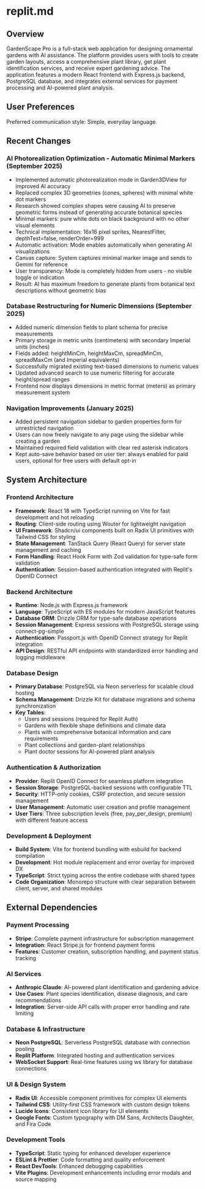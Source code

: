 # replit.md

## Overview

GardenScape Pro is a full-stack web application for designing ornamental gardens with AI assistance. The platform provides users with tools to create garden layouts, access a comprehensive plant library, get plant identification services, and receive expert gardening advice. The application features a modern React frontend with Express.js backend, PostgreSQL database, and integrates external services for payment processing and AI-powered plant analysis.

## User Preferences

Preferred communication style: Simple, everyday language.

## Recent Changes

### AI Photorealization Optimization - Automatic Minimal Markers (September 2025)
- Implemented automatic photorealization mode in Garden3DView for improved AI accuracy
- Replaced complex 3D geometries (cones, spheres) with minimal white dot markers
- Research showed complex shapes were causing AI to preserve geometric forms instead of generating accurate botanical species
- Minimal markers: pure white dots on black background with no other visual elements
- Technical implementation: 16x16 pixel sprites, NearestFilter, depthTest=false, renderOrder=999
- Automatic activation: Mode enables automatically when generating AI visualizations
- Canvas capture: System captures minimal marker image and sends to Gemini for reference
- User transparency: Mode is completely hidden from users - no visible toggle or indication
- Result: AI has maximum freedom to generate plants from botanical text descriptions without geometric bias

### Database Restructuring for Numeric Dimensions (September 2025)
- Added numeric dimension fields to plant schema for precise measurements
- Primary storage in metric units (centimeters) with secondary Imperial units (inches)
- Fields added: heightMinCm, heightMaxCm, spreadMinCm, spreadMaxCm (and Imperial equivalents)
- Successfully migrated existing text-based dimensions to numeric values
- Updated advanced search to use numeric filtering for accurate height/spread ranges
- Frontend now displays dimensions in metric format (meters) as primary measurement system

### Navigation Improvements (January 2025)
- Added persistent navigation sidebar to garden properties form for unrestricted navigation
- Users can now freely navigate to any page using the sidebar while creating a garden
- Maintained required field validation with clear red asterisk indicators
- Kept auto-save behavior based on user tier: always enabled for paid users, optional for free users with default opt-in

## System Architecture

### Frontend Architecture
- **Framework**: React 18 with TypeScript running on Vite for fast development and hot reloading
- **Routing**: Client-side routing using Wouter for lightweight navigation
- **UI Framework**: Shadcn/ui components built on Radix UI primitives with Tailwind CSS for styling
- **State Management**: TanStack Query (React Query) for server state management and caching
- **Form Handling**: React Hook Form with Zod validation for type-safe form validation
- **Authentication**: Session-based authentication integrated with Replit's OpenID Connect

### Backend Architecture
- **Runtime**: Node.js with Express.js framework
- **Language**: TypeScript with ES modules for modern JavaScript features
- **Database ORM**: Drizzle ORM for type-safe database operations
- **Session Management**: Express sessions with PostgreSQL storage using connect-pg-simple
- **Authentication**: Passport.js with OpenID Connect strategy for Replit integration
- **API Design**: RESTful API endpoints with standardized error handling and logging middleware

### Database Design
- **Primary Database**: PostgreSQL via Neon serverless for scalable cloud hosting
- **Schema Management**: Drizzle Kit for database migrations and schema synchronization
- **Key Tables**: 
  - Users and sessions (required for Replit Auth)
  - Gardens with flexible shape definitions and climate data
  - Plants with comprehensive botanical information and care requirements
  - Plant collections and garden-plant relationships
  - Plant doctor sessions for AI-powered plant analysis

### Authentication & Authorization
- **Provider**: Replit OpenID Connect for seamless platform integration
- **Session Storage**: PostgreSQL-backed sessions with configurable TTL
- **Security**: HTTP-only cookies, CSRF protection, and secure session management
- **User Management**: Automatic user creation and profile management
- **User Tiers**: Three subscription levels (free, pay_per_design, premium) with different feature access

### Development & Deployment
- **Build System**: Vite for frontend bundling with esbuild for backend compilation
- **Development**: Hot module replacement and error overlay for improved DX
- **TypeScript**: Strict typing across the entire codebase with shared types
- **Code Organization**: Monorepo structure with clear separation between client, server, and shared modules

## External Dependencies

### Payment Processing
- **Stripe**: Complete payment infrastructure for subscription management
- **Integration**: React Stripe.js for frontend payment forms
- **Features**: Customer creation, subscription handling, and payment status tracking

### AI Services
- **Anthropic Claude**: AI-powered plant identification and gardening advice
- **Use Cases**: Plant species identification, disease diagnosis, and care recommendations
- **Integration**: Server-side API calls with proper error handling and rate limiting

### Database & Infrastructure
- **Neon PostgreSQL**: Serverless PostgreSQL database with connection pooling
- **Replit Platform**: Integrated hosting and authentication services
- **WebSocket Support**: Real-time features using ws library for database connections

### UI & Design System
- **Radix UI**: Accessible component primitives for complex UI elements
- **Tailwind CSS**: Utility-first CSS framework with custom design tokens
- **Lucide Icons**: Consistent icon library for UI elements
- **Google Fonts**: Custom typography with DM Sans, Architects Daughter, and Fira Code

### Development Tools
- **TypeScript**: Static typing for enhanced developer experience
- **ESLint & Prettier**: Code formatting and quality enforcement
- **React DevTools**: Enhanced debugging capabilities
- **Vite Plugins**: Development enhancements including error modals and source mapping
